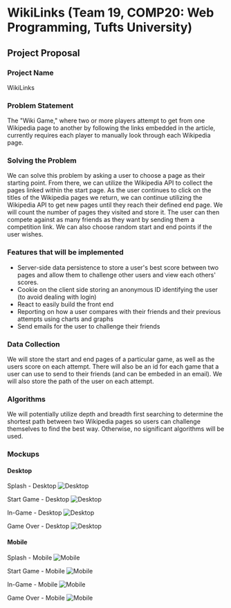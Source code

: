 # WikiLinks (Team 19, COMP20: Web Programming, Tufts University)

## Project Proposal

### Project Name

WikiLinks

### Problem Statement

The "Wiki Game," where two or more players attempt to get from one Wikipedia page to another by following the links embedded in the article, currently requires each player to manually look through each Wikipedia page.

### Solving the Problem

We can solve this problem by asking a user to choose a page as their starting point. From there, we can utilize the Wikipedia API to collect the pages linked within the start page. As the user continues to click on the titles of the Wikipedia pages we return, we can continue utilizing the Wikipedia API to get new pages until they reach their defined end page. We will count the number of pages they visited and store it. The user can then compete against as many friends as they want by sending them a competition link. We can also choose random start and end points if the user wishes.

### Features that will be implemented

* Server-side data persistence to store a user's best score between two pages and allow them to challenge other users and view each others' scores.
* Cookie on the client side storing an anonymous ID identifying the user (to avoid dealing with login)
* React to easily build the front end
* Reporting on how a user compares with their friends and their previous attempts using charts and graphs
* Send emails for the user to challenge their friends

### Data Collection

We will store the start and end pages of a particular game, as well as the users score on each attempt. There will also be an id for each game that a user can use to send to their friends (and can be embeded in an email). We will also store the path of the user on each attempt.

### Algorithms

We will potentially utilize depth and breadth first searching to determine the shortest path between two Wikipedia pages so users can challenge themselves to find the best way. Otherwise, no significant algorithms will be used.

### Mockups

#### Desktop
Splash - Desktop
![Desktop](/Wireframes/Splash_Desktop_HD.jpg "Splash - Desktop")

Start Game - Desktop
![Desktop](/Wireframes/Start_Desktop_HD.jpg "Start Game - Desktop")

In-Game - Desktop
![Desktop](/Wireframes/Game_Desktop_HD.jpg "In-Game - Desktop")

Game Over - Desktop
![Desktop](/Wireframes/Finish_Desktop_HD.jpg "Game Over - Desktop")

#### Mobile
Splash - Mobile
![Mobile](/Wireframes/Splash_Mobile.jpg "Splash - Mobile")

Start Game - Mobile
![Mobile](/Wireframes/Start_Mobile.jpg "Start Game - Mobile")

In-Game - Mobile
![Mobile](/Wireframes/Game_Mobile.jpg "In-Game - Mobile")

Game Over - Mobile
![Mobile](/Wireframes/Finish_Mobile.jpg "Game Over - Mobile")




